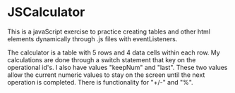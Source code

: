 # JSCalculator

This is a javaScript exercise to practice creating tables and other html elements 
dynamically through .js files with eventListeners.

The calculator is a table with 5 rows and 4 data cells within each row. My calculations 
are done through a switch statement that key on the operational id's. I also have values 
"keepNum" and "last". These two values allow the current numeric values to stay on the 
screen until the next operation is completed. There is functionality for "+/-" and "%".

